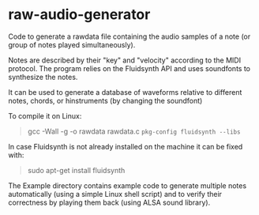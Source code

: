 # raw-audio-generator
Code to generate a rawdata file containing the audio samples of a note (or group of notes played simultaneously).

Notes are described by their "key" and "velocity" according to the MIDI protocol.
The program relies on the Fluidsynth API and uses soundfonts to synthesize the notes.

It can be used to generate a database of waveforms relative to different notes, chords, or hinstruments (by changing the soundfont)

To compile it on Linux:

> gcc -Wall -g -o rawdata rawdata.c `pkg-config fluidsynth --libs`

In case Fluidsynth is not already installed on the machine it can be fixed with:

> sudo apt-get install fluidsynth

The Example directory contains example code to generate multiple notes automatically (using a simple Linux shell script) and to verify their correctness by playing them back (using ALSA sound library).
